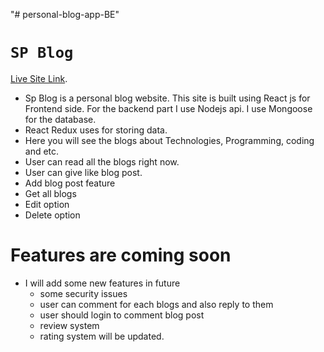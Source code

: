 "# personal-blog-app-BE" 


# `SP Blog`

[Live Site Link](https://sp-tech-blog.netlify.app/).

* Sp Blog is a personal blog website. This site is built using React js for Frontend side. For the backend part I use Nodejs api. I use Mongoose for the database. 
* React Redux uses for storing data.
* Here you will see the blogs about Technologies, Programming, coding and etc.
* User can read all the blogs right now.
* User can give like blog post.
* Add blog post feature
* Get all blogs 
* Edit option
* Delete option
# Features are coming soon
* I will add some new features in future
    - some security issues
    - user can comment for each blogs and also reply to them
    - user should login to comment blog post
    - review system 
    - rating system will be updated.